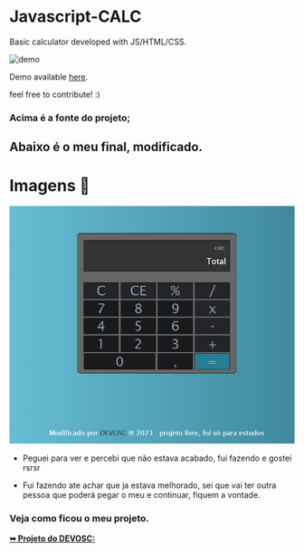 # Javascript-CALC
Basic calculator developed with JS/HTML/CSS.

![demo](https://raw.githubusercontent.com/x0uter/javascript-calc/master/calc.gif)

<!-- <img src="img/calc.gif"> -->

Demo available [here](https://andresantos.pt/calc).

feel free to contribute! :)

### Acima é a fonte do projeto;

## Abaixo é o meu final, modificado.

# Imagens 📸

<img src="img/readme.png">

- Peguei para ver e percebi que não estava acabado, fui fazendo e gostei rsrsr

- Fui fazendo ate achar que ja estava melhorado, sei que vai ter outra pessoa que poderá pegar o meu e continuar, fiquem a vontade.

### Veja como ficou o meu projeto.

<a href="https://devosvaldo2020.github.io/javascript-calc-master/"><strong>➥ Projeto do DEVOSC:</strong></a>
